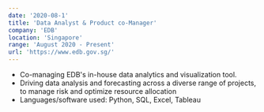 ```yaml
---
date: '2020-08-1'
title: 'Data Analyst & Product co-Manager'
company: 'EDB'
location: 'Singapore'
range: 'August 2020 - Present'
url: 'https://www.edb.gov.sg/'
---
```


- Co-managing EDB's in-house data analytics and visualization tool.
- Driving data analysis and forecasting across a diverse range of projects, to manage risk and optimize resource allocation
- Languages/software used: Python, SQL, Excel, Tableau
